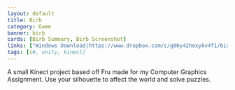 ```yaml
---
layout: default
title: Birb
category: Game
banner: birb
cards: [Birb Summary, Birb Screenshot]
links: ["Windows Download|https://www.dropbox.com/s/g00y42hexykv4f1/birb.zip?dl=0"]
tags: [c#, unity, kinect]
---
```

A small Kinect project based off Fru made for my Computer Graphics Assignment. Use your silhouette to affect the world and solve puzzles. 
